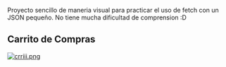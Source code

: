 Proyecto sencillo de maneria visual para practicar el uso de fetch con un JSON pequeño. No tiene mucha dificultad de comprension :D
<h2><b>Carrito de Compras</b></h2>

[![crriii.png](https://i.postimg.cc/zGknNV2V/crriii.png)](https://postimg.cc/Yvh4fqHH)
